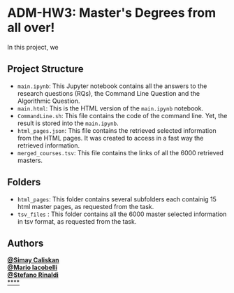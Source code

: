 # ADM-HW3: Master's Degrees from all over!

In this project, we <br>
## Project Structure

- `main.ipynb`: This Jupyter notebook contains all the answers to the research questions (RQs), the Command Line Question and the Algorithmic Question. <br>
- `main.html`: This is the HTML version of the `main.ipynb` notebook. <br>
- `CommandLine.sh`: This file contains the code of the command line. Yet, the result is stored into the `main.ipynb`. <br>
- `html_pages.json`: This file contains the retrieved selected information from the HTML pages. It was created to access in a fast way the retrieved information. <br>
- `merged_courses.tsv`: This file contains the links of all the 6000 retrieved masters. <br> 

## Folders
- `html_pages`: This folder contains several subfolders each containig 15 html master pages, as requested from the task. <br>
- `tsv_files` : This folder contains all the 6000 master selected information in tsv format, as requested from the task. <br>

## Authors 

[**@Simay Caliskan**](https://github.com/simaycaliskan)  <br>
[**@Mario Iacobelli**](https://github.com/marioiacobelli) <br>
[**@Stefano Rinaldi**](https://github.com/Stinoo01)  <br>
[****]() <br> 
